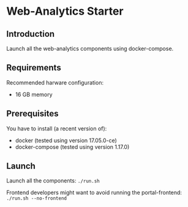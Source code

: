 # Web-Analytics Starter

## Introduction

Launch all the web-analytics components using docker-compose.

## Requirements

Recommended harware configuration:
* 16 GB memory

## Prerequisites

You have to install (a recent version of):
* docker (tested using version 17.05.0-ce)
* docker-compose (tested using version 1.17.0)

## Launch

Launch all the components:
`./run.sh`

Frontend developers might want to avoid running the portal-frontend:
`./run.sh --no-frontend`
